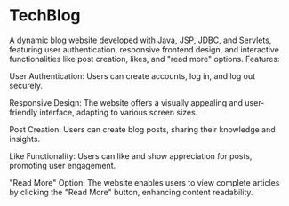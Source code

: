# TechBlog
A dynamic blog website developed with Java, JSP, JDBC, and Servlets, featuring user authentication, responsive frontend design, and interactive functionalities like post creation, likes, and "read more" options.
Features:

User Authentication: Users can create accounts, log in, and log out securely.

Responsive Design: The website offers a visually appealing and user-friendly interface, adapting to various screen sizes.

Post Creation: Users can create blog posts, sharing their knowledge and insights.

Like Functionality: Users can like and show appreciation for posts, promoting user engagement.

"Read More" Option: The website enables users to view complete articles by clicking the "Read More" button, enhancing content readability.
